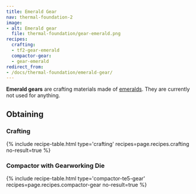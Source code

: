 ```yaml
---
title: Emerald Gear
nav: thermal-foundation-2
image:
- alt: Emerald gear
  file: thermal-foundation/gear-emerald.png
recipes:
  crafting:
  - tf2-gear-emerald
  compactor-gear:
  - gear-emerald
redirect_from:
- /docs/thermal-foundation/emerald-gear/
---
```


**Emerald gears** are crafting materials made of
[emeralds](https://minecraft.gamepedia.com/Emerald). They are currently not used
for anything.


Obtaining
---------

### Crafting
{% include recipe-table.html type='crafting' recipes=page.recipes.crafting no-result=true %}

### Compactor with Gearworking Die
{% include recipe-table.html type='compactor-te5-gear' recipes=page.recipes.compactor-gear no-result=true %}
